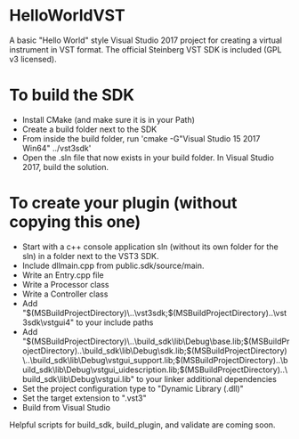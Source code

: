 # HelloWorldVST
A basic "Hello World" style Visual Studio 2017 project for creating a virtual instrument in VST format. The official Steinberg VST SDK is included (GPL v3 licensed).

# To build the SDK
- Install CMake (and make sure it is in your Path)
- Create a build folder next to the SDK
- From inside the build folder, run 'cmake -G"Visual Studio 15 2017 Win64" ../vst3sdk'
- Open the .sln file that now exists in your build folder. In Visual Studio 2017, build the solution.

# To create your plugin (without copying this one)
- Start with a c++ console application sln (without its own folder for the sln) in a folder next to the VST3 SDK.
- Include dllmain.cpp from public.sdk/source/main.
- Write an Entry.cpp file
- Write a Processor class
- Write a Controller class
- Add "$(MSBuildProjectDirectory)\..\vst3sdk;$(MSBuildProjectDirectory)\..\vst3sdk\vstgui4" to your include paths
- Add "$(MSBuildProjectDirectory)\..\build_sdk\lib\Debug\base.lib;$(MSBuildProjectDirectory)\..\build_sdk\lib\Debug\sdk.lib;$(MSBuildProjectDirectory)\..\build_sdk\lib\Debug\vstgui_support.lib;$(MSBuildProjectDirectory)\..\build_sdk\lib\Debug\vstgui_uidescription.lib;$(MSBuildProjectDirectory)\..\build_sdk\lib\Debug\vstgui.lib" to your linker additional dependencies
- Set the project configuration type to "Dynamic Library (.dll)"
- Set the target extension to ".vst3"
- Build from Visual Studio

Helpful scripts for build_sdk, build_plugin, and validate are coming soon.


